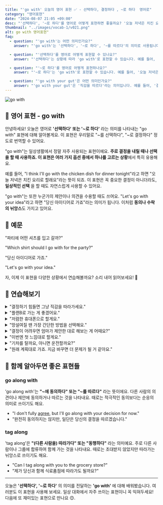 ```yaml
---
title: "'go with' 오늘의 영어 표현 ✅ - 선택하다, 결정하다 , ~로 하다  영어로"
category: "영어표현"
date: "2024-08-07 21:05 +09:00"
desc: "'선택하다', '~로 하다'를 영어로 어떻게 표현하면 좋을까요? '오늘 저녁은 치킨 요리로 할래요', '당신 아이디어로 가죠' 등을 영어로 표현하는 법을 배워봅시다. 다양한 예문을 통해서 연습하고 본인의 표현으로 만들어 보세요."
thumbnail: "../images/vocab-1/v021.png"
alt: go with 영어표현"
faq:
  - question: "'go with'는 어떤 의미인가요?"
    answer: "'go with'는 '선택하다', '~로 하다', '~를 따르다'의 의미로 사용됩니다. 결정을 내리거나 선택을 할 때 자주 사용되는 표현입니다."

  - question: "'선택하다'를 영어로 어떻게 표현할 수 있나요?"
    answer: "'선택하다'는 상황에 따라 'go with'로 표현할 수 있습니다. 예를 들어, '저녁으로 치킨을 선택했어'는 'I went with chicken for dinner'로 말할 수 있습니다."

  - question: "'~로 하다'를 영어로 어떻게 표현하나요?"
    answer: "'~로 하다'는 'go with'로 표현할 수 있습니다. 예를 들어, '오늘 저녁은 치킨 요리로 할래요'는 'I think I'll go with the chicken dish for dinner tonight'로 말할 수 있습니다."

  - question: "'go with your gut'은 어떤 의미인가요?"
    answer: "'go with your gut'은 '직감을 따르다'라는 의미입니다. 예를 들어, '결정하기 힘들면 그냥 직감을 따라가세요'는 'If you can't decide, just go with your gut feeling'으로 표현할 수 있습니다."
---
```


![go with](../images/vocab-1/v021-1.png)

## 🌟 영어 표현 - go with

안녕하세요! 오늘은 영어로 **'선택하다' 또는 '~로 하다'** 라는 의미를 나타내는 "go with" 표현에 대해 알아볼게요. 이 표현은 우리말로 "~를 선택하다", "~로 결정하다" 정도로 번역할 수 있어요.

"go with"는 일상생활에서 정말 자주 사용되는 표현이에요. **주로 결정을 내릴 때나 선택을 할 때 사용하죠. 이 표현은 여러 가지 옵션 중에서 하나를 고르는 상황**에서 특히 유용해요.

예를 들어, "I think I'll go with the chicken dish for dinner tonight"라고 하면 "오늘 저녁은 치킨 요리로 할래요"라는 뜻이 되죠. 이 표현은 꼭 중요한 결정이 아니더라도, **일상적인 선택** 을 할 때도 자연스럽게 사용할 수 있어요.

"go with"는 또한 누군가의 제안이나 의견을 수용할 때도 쓰여요. "Let's go with your idea"라고 하면 "당신 아이디어로 가죠"라는 의미가 됩니다. 이처럼 **동의나 수락의 뉘앙스**도 가지고 있어요.

## 📖 예문

"파티에 어떤 셔츠를 입고 갈까?"

"Which shirt should I go with for the party?"

"당신 아이디어로 가죠."

"Let's go with your idea."

자, 이제 이 표현을 다양한 상황에서 연습해볼까요? 소리 내어 읽어보세요! 🚀

## 💬 연습해보기

<details>
<summary>"결정하기 힘들면 그냥 직감을 따라가세요."</summary>
<span>"If you can't decide, just go with your <a href="/blog/in-english/235.gut-feeling/">gut feeling</a>."</span>
</details>

<details>
<summary>"플랜B로 가는 게 좋겠어요."</summary>
<span>"We should go with Plan B."</span>
</details>

<details>
<summary>"저렴한 휴대폰으로 할게요."</summary>
<span>"I think I'll go with the cheaper phone."</span>
</details>

<details>
<summary>"망설여질 땐 가장 간단한 방법을 선택해요."</summary>
<span>"When in <a href="/blog/in-english/307.doubt/">doubt</a>, go with the simplest option."</span>
</details>

<details>
<summary>"결정이 어려우면 엄마가 제안한 대로 해보는 게 어때요?"</summary>
<span>"If you're having trouble deciding, why don't you go with what your mom suggested?"</span>
</details>

<details>
<summary>"이번엔 첫 느낌대로 할게요."</summary>
<span>"I'm gonna go with my first instinct on this one."</span>
</details>

<details>
<summary>"기차를 탈까요, 아니면 운전할까요?"</summary>
<span>"Should we go with the train or drive?"</span>
</details>

<details>
<summary>"원래 계획대로 가죠. 지금 바꾸면 더 문제가 될 거 같아요."</summary>
<span>"Let's go with the original plan. Changing it now might cause more problems."</span>
</details>

## 🤝 함께 알아두면 좋은 표현들

### go along with

'go along with'는 **"~에 동의하다" 또는 "~를 따르다"** 라는 뜻이에요. 다른 사람의 의견이나 제안에 동의하거나 따르는 것을 나타내요. 때로는 적극적인 동의보다는 순응의 의미로 쓰이기도 해요.

- "I don't fully [agree](/blog/in-english/342.agree/), but I'll go along with your decision for now."
- "완전히 동의하지는 않지만, 일단은 당신의 결정을 따르겠습니다."

### tag along

'tag along'은 **"(다른 사람을) 따라가다" 또는 "동행하다"** 라는 의미예요. 주로 다른 사람이나 그룹에 합류하여 함께 가는 것을 나타내요. 때로는 초대받지 않았지만 따라가는 뉘앙스로 쓰이기도 해요.

- "Can I tag along with you to the grocery store?"
- "제가 당신과 함께 식료품점에 따라가도 될까요?"

---

오늘은 **'선택하다', '~로 하다'** 의 의미를 전달하는 **'go with'** 에 대해 배워봤습니다. 여러분도 이 표현을 사용해 보세요. 일상 대화에서 자주 쓰이는 표현이니 꼭 익혀두세요! 다음에 또 재미있는 표현으로 만나요 😊.
